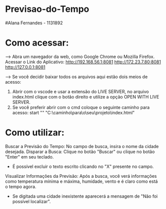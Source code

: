 # Previsao-do-Tempo

#Alana Fernandes - 1131892

# Como acessar:
--> Abra um navegador da web, como Google Chrome ou Mozilla Firefox.
Acessar o Link do Aplicativo:
http://192.168.56.1:8081
http://172.23.7.80:8081
http://127.0.0.1:8081

--> Se você decidir baixar todos os arquivos aqui estão dois meios de acesso:
1. Abrir com o vscode e usar a extensão do LIVE SERVER, no arquivo index.html clique com o botão direito e utilize a opção OPEN WITH LIVE SERVER.
2. Se você preferir abrir com o cmd coloque o seguinte caminho para acesso: start "" "C:\caminho\para\o\seu\projeto\index.html"

# Como utilizar:
Buscar a Previsão do Tempo:
No campo de busca, insira o nome da cidade desejada.
Disparar a Busca:
Clique no botão "Buscar" ou clique no botão "Enter" em seu teclado.
* É possível excluir o texto escrito clicando no "X" presente no campo.


Visualizar Informações da Previsão:
Após a busca, você verá informações como temperatura mínima e máxima, humidade, vento e é claro como está o tempo agora.
* Se digitada uma cidade inexistente aparecerá a mensagem de "Não foi possível localizar".
